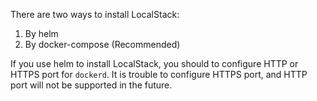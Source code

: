 There are two ways to install LocalStack:

1. By helm
2. By docker-compose (Recommended)

If you use helm to install LocalStack, you should to configure HTTP or HTTPS port for `dockerd`. It is trouble to configure HTTPS port, and HTTP port will not be supported in the future.

